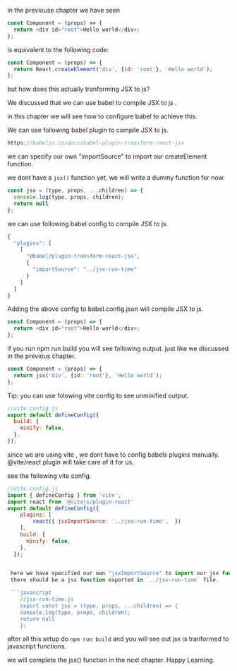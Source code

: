 in the previouse chapter we have seen 
```javascript
const Component = (props) => {
  return <div id="root">Hello world</div>;
};
```
is equivalent to the following code:
```javascript
const Component = (props) => {
  return React.createElement('div', {id: 'root'}, 'Hello world');
};
```

but how does this actually tranforming JSX to js?

We discussed that we can use babel to compile JSX to js .

in this chapter we will see how to configure babel to achieve this.

We can use following babel plugin to compile JSX to js.

```javascript
https://babeljs.io/docs/babel-plugin-transform-react-jsx
```
we can specify our own "importSource" to import our createElement function.

we dont have a `jsx()` function yet, we will write a dummy function for now.

```javascript
const jsx = (type, props, ...children) => {
  console.log(type, props, children);
  return null
};
```

we can use following babel config to compile JSX to js.

```javascript
{
  "plugins": [
    [
      "@babel/plugin-transform-react-jsx",
      {
        "importSource": "../jsx-run-time"
      }
    ]
  ]
}
```

Adding the above config to babel.config.json will compile JSX to js.

```javascript
const Component = (props) => {
  return <div id="root">Hello world</div>;
};
```
if you run npm run build you will see following output.
just like we discussed in the previous chapter.
```javascript
const Component = (props) => {
  return jsx('div', {id: 'root'}, 'Hello world');
};
```


Tip: you can use folowing vite config to see unminified output.


```javascript
//vite.config.js
export default defineConfig({
  build: {
    minify: false,
  },
});
```

since we are using vite , we dont have to config babels plugins manually.
@vite/react plugin will take care of it for us.

see the following vite config.
```javascript
//vite.config.js
import { defineConfig } from 'vite';
import react from '@vitejs/plugin-react'
export default defineConfig({
    plugins: [
        react({ jsxImportSource: '../jsx-run-time',  })
    ],
    build: {
      minify: false,
    },
  });

  
 here we have specified our own "jsxImportSource" to import our jsx function in `../jsx-run-time` file.
 there should be a jsx function exported in `../jsx-run-time` file.

 ```javascript
    //jsx-run-time.js
    export const jsx = (type, props, ...children) => {
    console.log(type, props, children);
    return null
    };
```

after all this setup do 
`npm run build`
and you will see out jsx is tranformed to javascript functions.


we will complete the jsx() function in the next chapter.
Happy Learning.